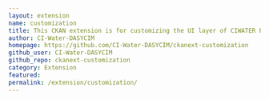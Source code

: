 ```yaml
---
layout: extension
name: customization
title: This CKAN extension is for customizing the UI layer of CIWATER Portal
author: CI-Water-DASYCIM
homepage: https://github.com/CI-Water-DASYCIM/ckanext-customization
github_user: CI-Water-DASYCIM
github_repo: ckanext-customization
category: Extension
featured: 
permalink: /extension/customization/
---
```



<Error getting README>
